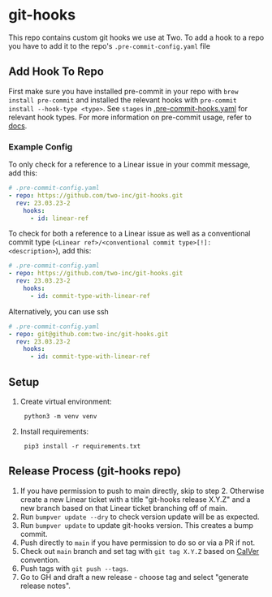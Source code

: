 # git-hooks

This repo contains custom git hooks we use at Two. To add a hook to a repo you have to add it to the repo's `.pre-commit-config.yaml` file

## Add Hook To Repo

First make sure you have installed pre-commit in your repo with `brew install pre-commit` and installed the relevant hooks with `pre-commit install --hook-type <type>`. See `stages` in [.pre-commit-hooks.yaml](.pre-commit-hooks.yaml) for relevant hook types. For more information on pre-commit usage, refer to [docs](https://pre-commit.com/#developing-hooks-interactively).

### Example Config

To only check for a reference to a Linear issue in your commit message, add this:

```yaml
# .pre-commit-config.yaml
- repo: https://github.com/two-inc/git-hooks.git
  rev: 23.03.23-2
    hooks:
      - id: linear-ref
```

To check for both a reference to a Linear issue as well as a conventional commit type (`<Linear ref>/<conventional commit type>[!]: <description>`), add this:

```yaml
# .pre-commit-config.yaml
- repo: https://github.com/two-inc/git-hooks.git
  rev: 23.03.23-2
    hooks:
      - id: commit-type-with-linear-ref
```

Alternatively, you can use ssh

```yaml
# .pre-commit-config.yaml
- repo: git@github.com:two-inc/git-hooks.git
  rev: 23.03.23-2
    hooks:
      - id: commit-type-with-linear-ref
```


## Setup
1. Create virtual environment:

        python3 -m venv venv

2. Install requirements:

        pip3 install -r requirements.txt

## Release Process (git-hooks repo)

1. If you have permission to push to main directly, skip to step 2. Otherwise create a new Linear ticket with a title "git-hooks release X.Y.Z" and a new branch based on that Linear ticket branching off of main.
2. Run `bumpver update --dry` to check version update will be as expected.
5. Run `bumpver update` to update git-hooks version. This creates a bump commit.
6. Push directly to `main` if you have permission to do so or via a PR if not.
8. Check out `main` branch and set tag with `git tag X.Y.Z` based on [CalVer](https://calver.org/) convention.
9. Push tags with `git push --tags`.
10. Go to GH and draft a new release - choose tag and select "generate release notes".